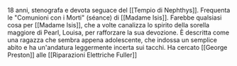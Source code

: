 18 anni, stenografa e devota seguace del [[Tempio di Nephthys]]. Frequenta le "Comunioni con i Morti" (séance) di [[Madame Isis]]. 
Farebbe qualsiasi cosa per [[Madame Isis]], che a volte canalizza lo spirito della sorella maggiore di Pearl, Louisa, per rafforzare la sua devozione. 
È descritta come una ragazza che sembra appena adolescente, che indossa un semplice abito e ha un'andatura leggermente incerta sui tacchi. Ha cercato [[George Preston]] alle [[Riparazioni Elettriche Fuller]]
